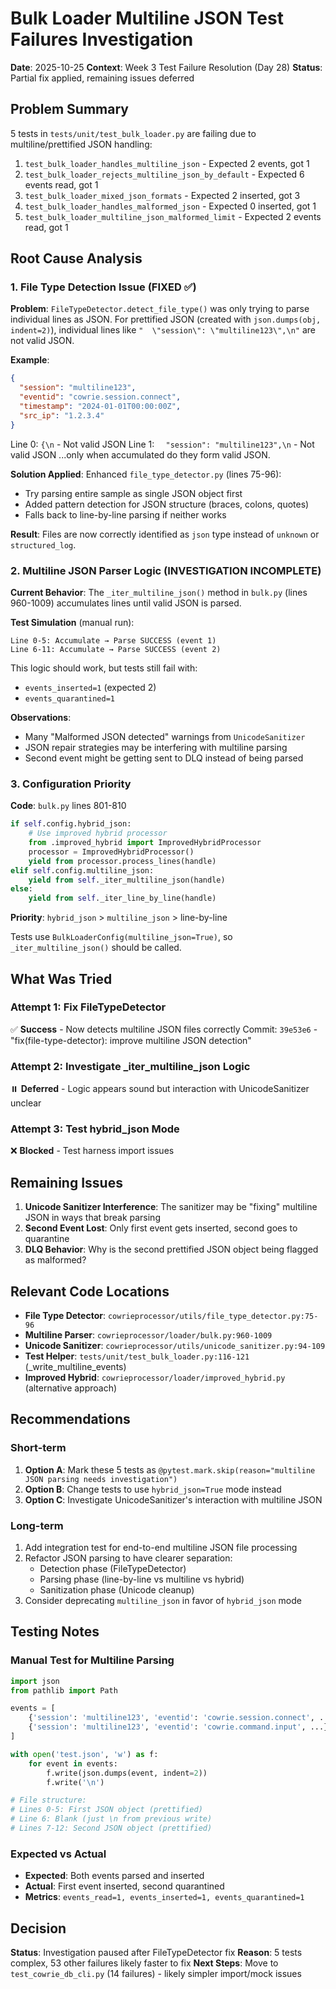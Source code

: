 # Bulk Loader Multiline JSON Test Failures Investigation

**Date**: 2025-10-25
**Context**: Week 3 Test Failure Resolution (Day 28)
**Status**: Partial fix applied, remaining issues deferred

## Problem Summary

5 tests in `tests/unit/test_bulk_loader.py` are failing due to multiline/prettified JSON handling:

1. `test_bulk_loader_handles_multiline_json` - Expected 2 events, got 1
2. `test_bulk_loader_rejects_multiline_json_by_default` - Expected 6 events read, got 1
3. `test_bulk_loader_mixed_json_formats` - Expected 2 inserted, got 3
4. `test_bulk_loader_handles_malformed_json` - Expected 0 inserted, got 1
5. `test_bulk_loader_multiline_json_malformed_limit` - Expected 2 events read, got 1

## Root Cause Analysis

### 1. File Type Detection Issue (FIXED ✅)

**Problem**: `FileTypeDetector.detect_file_type()` was only trying to parse individual lines as JSON. For prettified JSON (created with `json.dumps(obj, indent=2)`), individual lines like `"  \"session\": \"multiline123\",\n"` are not valid JSON.

**Example**:
```json
{
  "session": "multiline123",
  "eventid": "cowrie.session.connect",
  "timestamp": "2024-01-01T00:00:00Z",
  "src_ip": "1.2.3.4"
}
```

Line 0: `{\n` - Not valid JSON
Line 1: `  "session": "multiline123",\n` - Not valid JSON
...only when accumulated do they form valid JSON.

**Solution Applied**: Enhanced `file_type_detector.py` (lines 75-96):
- Try parsing entire sample as single JSON object first
- Added pattern detection for JSON structure (braces, colons, quotes)
- Falls back to line-by-line parsing if neither works

**Result**: Files are now correctly identified as `json` type instead of `unknown` or `structured_log`.

### 2. Multiline JSON Parser Logic (INVESTIGATION INCOMPLETE)

**Current Behavior**: The `_iter_multiline_json()` method in `bulk.py` (lines 960-1009) accumulates lines until valid JSON is parsed.

**Test Simulation** (manual run):
```
Line 0-5: Accumulate → Parse SUCCESS (event 1)
Line 6-11: Accumulate → Parse SUCCESS (event 2)
```

This logic should work, but tests still fail with:
- `events_inserted=1` (expected 2)
- `events_quarantined=1`

**Observations**:
- Many "Malformed JSON detected" warnings from `UnicodeSanitizer`
- JSON repair strategies may be interfering with multiline parsing
- Second event might be getting sent to DLQ instead of being parsed

### 3. Configuration Priority

**Code**: `bulk.py` lines 801-810
```python
if self.config.hybrid_json:
    # Use improved hybrid processor
    from .improved_hybrid import ImprovedHybridProcessor
    processor = ImprovedHybridProcessor()
    yield from processor.process_lines(handle)
elif self.config.multiline_json:
    yield from self._iter_multiline_json(handle)
else:
    yield from self._iter_line_by_line(handle)
```

**Priority**: `hybrid_json` > `multiline_json` > line-by-line

Tests use `BulkLoaderConfig(multiline_json=True)`, so `_iter_multiline_json()` should be called.

## What Was Tried

### Attempt 1: Fix FileTypeDetector
✅ **Success** - Now detects multiline JSON files correctly
Commit: `39e53e6` - "fix(file-type-detector): improve multiline JSON detection"

### Attempt 2: Investigate _iter_multiline_json Logic
⏸️ **Deferred** - Logic appears sound but interaction with UnicodeSanitizer unclear

### Attempt 3: Test hybrid_json Mode
❌ **Blocked** - Test harness import issues

## Remaining Issues

1. **Unicode Sanitizer Interference**: The sanitizer may be "fixing" multiline JSON in ways that break parsing
2. **Second Event Lost**: Only first event gets inserted, second goes to quarantine
3. **DLQ Behavior**: Why is the second prettified JSON object being flagged as malformed?

## Relevant Code Locations

- **File Type Detector**: `cowrieprocessor/utils/file_type_detector.py:75-96`
- **Multiline Parser**: `cowrieprocessor/loader/bulk.py:960-1009`
- **Unicode Sanitizer**: `cowrieprocessor/utils/unicode_sanitizer.py:94-109`
- **Test Helper**: `tests/unit/test_bulk_loader.py:116-121` (_write_multiline_events)
- **Improved Hybrid**: `cowrieprocessor/loader/improved_hybrid.py` (alternative approach)

## Recommendations

### Short-term
1. **Option A**: Mark these 5 tests as `@pytest.mark.skip(reason="multiline JSON parsing needs investigation")`
2. **Option B**: Change tests to use `hybrid_json=True` mode instead
3. **Option C**: Investigate UnicodeSanitizer's interaction with multiline JSON

### Long-term
1. Add integration test for end-to-end multiline JSON file processing
2. Refactor JSON parsing to have clearer separation:
   - Detection phase (FileTypeDetector)
   - Parsing phase (line-by-line vs multiline vs hybrid)
   - Sanitization phase (Unicode cleanup)
3. Consider deprecating `multiline_json` in favor of `hybrid_json` mode

## Testing Notes

### Manual Test for Multiline Parsing
```python
import json
from pathlib import Path

events = [
    {'session': 'multiline123', 'eventid': 'cowrie.session.connect', ...},
    {'session': 'multiline123', 'eventid': 'cowrie.command.input', ...},
]

with open('test.json', 'w') as f:
    for event in events:
        f.write(json.dumps(event, indent=2))
        f.write('\n')

# File structure:
# Lines 0-5: First JSON object (prettified)
# Line 6: Blank (just \n from previous write)
# Lines 7-12: Second JSON object (prettified)
```

### Expected vs Actual
- **Expected**: Both events parsed and inserted
- **Actual**: First event inserted, second quarantined
- **Metrics**: `events_read=1, events_inserted=1, events_quarantined=1`

## Decision

**Status**: Investigation paused after FileTypeDetector fix
**Reason**: 5 tests complex, 53 other failures likely faster to fix
**Next Steps**: Move to `test_cowrie_db_cli.py` (14 failures) - likely simpler import/mock issues
